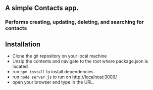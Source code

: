 ## A simple Contacts app.

### Performs creating, updating, deleting, and searching for contacts

## Installation

- Clone the git repository on your local machine
- Unzip the contents and navigate to the root where package.json is located
- run `npm install` to install dependencies.
- run `node server.js` to run on [http://localhost:3000/]()
- open your browser and type in the URL.